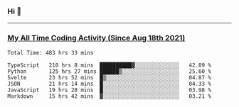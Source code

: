 ### Hi 🙂

---

### <a href="https://wakatime.com/@Eroxl">My All Time Coding Activity (Since Aug 18th 2021)</a>
<!--START_SECTION:waka-->

```text
Total Time: 483 hrs 33 mins

TypeScript   210 hrs 8 mins  ██████████▓░░░░░░░░░░░░░░   42.89 %
Python       125 hrs 27 mins ██████▒░░░░░░░░░░░░░░░░░░   25.60 %
Svelte       23 hrs 52 mins  █▒░░░░░░░░░░░░░░░░░░░░░░░   04.87 %
JSON         21 hrs 14 mins  █░░░░░░░░░░░░░░░░░░░░░░░░   04.33 %
JavaScript   19 hrs 28 mins  █░░░░░░░░░░░░░░░░░░░░░░░░   03.98 %
Markdown     15 hrs 42 mins  ▓░░░░░░░░░░░░░░░░░░░░░░░░   03.21 %
```

<!--END_SECTION:waka-->
